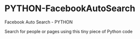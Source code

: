 # PYTHON-FacebookAutoSearch

Facebook Auto Search - PYTHON

Search for people or pages using this tiny piece of Python code
